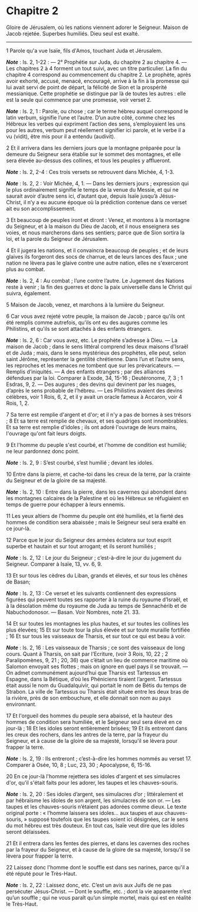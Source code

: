# Chapitre 2

Gloire de Jérusalem, où les nations viennent adorer le Seigneur.
Maison de Jacob rejetée.
Superbes humiliés.
Dieu seul est exalté.

***

1 Parole qu'a vue Isaïe, fils d'Amos, touchant Juda et Jérusalem.

***Note*** :  Is. 2, 1-22 : ― 2° Prophétie sur Juda, du chapitre 2 au chapitre 4. ― Les chapitres 2 à 4 forment un tout suivi, avec un titre particulier. La fin du chapitre 4 correspond au commencement du chapitre 2. Le prophète, après avoir exhorté, accusé, menacé, encouragé, arrive à la fin à la promesse qui lui avait servi de point de départ, la félicité de Sion et la prospérité messianique. Cette prophétie se distingue par là de toutes les autres : elle est la seule qui commence par une promesse, voir verset 2.

***Note*** :  Is. 2, 1 : Parole, ou chose ; car le terme hébreu auquel correspond le latin verbum, signifie l’une et l’autre. D’un autre côté, comme chez les Hébreux les verbes qui expriment l’action des sens, s’employaient les uns pour les autres, verbum peut réellement signifier ici parole, et le verbe il a vu (vidit), être mis pour il a entendu (audivit).


2 Et il arrivera dans les derniers jours que la montagne préparée pour la demeure du Seigneur sera établie sur le sommet des montagnes, et elle sera élevée au-dessus des collines, et tous les peuples y afflueront.

***Note*** :  Is. 2, 2-4 : Ces trois versets se retrouvent dans Michée, 4, 1-3.

***Note*** :  Is. 2, 2 : Voir Michée, 4, 1. ― Dans les derniers jours ; expression qui le plus ordinairement signifie le temps de la venue du Messie, et qui ne saurait avoir d’autre sens ici, d’autant que, depuis Isaïe jusqu’à Jésus-Christ, il n’y a eu aucune époque où la prédiction contenue dans ce verset ait eu son accomplissement.


3 Et beaucoup de peuples iront et diront : Venez, et montons à la montagne du Seigneur, et à la maison du Dieu de Jacob, et il nous enseignera ses voies, et nous marcherons dans ses sentiers; parce que de Sion sortira la loi, et la parole du Seigneur de Jérusalem.


4 Et il jugera les nations, et il convaincra beaucoup de peuples ; et de leurs glaives ils forgeront des socs de charrue, et de leurs lances des faux ; une nation ne lèvera pas le glaive contre une autre nation, elles ne s'exerceront plus au combat.

***Note*** :  Is. 2, 4 : Au combat ; l’une contre l’autre. Le Jugement des Nations reste à venir ; la fin des guerres et donc la paix universelle dans le Christ qui suivra, également.


5 Maison de Jacob, venez, et marchons à la lumière du Seigneur.


6 Car vous avez rejeté votre peuple, la maison de Jacob ; parce qu'ils ont été remplis comme autrefois, qu'ils ont eu des augures comme les Philistins, et qu'ils se sont attachés à des enfants étrangers.

***Note*** :  Is. 2, 6 : Car vous avez, etc. Le prophète s’adresse à Dieu. ― La maison de Jacob ; dans le sens littéral comprend les deux maisons d’Israël et de Juda ; mais, dans le sens mystérieux des prophètes, elle peut, selon saint Jérôme, représenter la gentilité chrétienne. Dans l’un et l’autre sens, les reproches et les menaces ne tombent que sur les prévaricateurs. ― Remplis d’iniquités. ― A des enfants étrangers ; par des alliances défendues par la loi. Comparer à Exode, 34, 15-16 ; Deutéronome, 7, 3 ; 1 Esdras, 9, 2. ― Des augures ; des devins qui devinent par les nuages, d’après le sens probable de l’hébreu. ― Les Philistins avaient des devins célèbres, voir 1 Rois, 6, 2, et il y avait un oracle fameux à Accaron, voir 4 Rois, 1, 2.

7 Sa terre est remplie d'argent et d'or; et il n'y a pas de bornes à ses trésors ; 8 Et sa terre est remplie de chevaux, et ses quadriges sont innombrables. Et sa terre est remplie d'idoles ; ils ont adoré l'ouvrage de leurs mains, l'ouvrage qu'ont fait leurs doigts.


9 Et l'homme du peuple s'est courbé, et l'homme de condition est humilié; ne leur pardonnez donc point.

***Note*** :  Is. 2, 9 : S’est courbé, s’est humilié ; devant les idoles.

10 Entre dans la pierre, et cache-toi dans les creux de la terre, par la crainte du Seigneur et de la gloire de sa majesté.

***Note*** :  Is. 2, 10 : Entre dans la pierre, dans les cavernes qui abondent dans les montagnes calcaires de la Palestine et où les Hébreux se réfugiaient en temps de guerre pour échapper à leurs ennemis.

11 Les yeux altiers de l'homme du peuple ont été humiliés, et la fierté des hommes de condition sera abaissée ; mais le Seigneur seul sera exalté en ce jour-là.


12 Parce que le jour du Seigneur des armées éclatera sur tout esprit superbe et hautain et sur tout arrogant; et ils seront humiliés ;

***Note*** :  Is. 2, 12 : Le jour du Seigneur ; c’est-à-dire le jour du jugement du Seigneur. Comparer à Isaïe, 13, vv. 6, 9.

13 Et sur tous les cèdres du Liban, grands et élevés, et sur tous les chênes de Basan;

***Note*** :  Is. 2, 13 : Ce verset et les suivants contiennent des expressions figurées qui peuvent toutes ses rapporter à la ruine du royaume d’Israël, et à la désolation même du royaume de Juda au temps de Sennachérib et de Nabuchodonosor. ― Basan. Voir Nombres, note 21. 33.

14 Et sur toutes les montagnes les plus hautes, et sur toutes les collines les plus élevées; 15 Et sur toute tour la plus élevée et sur toute muraille fortifiée ; 16 Et sur tous les vaisseaux de Tharsis, et sur tout ce qui est beau à voir.

***Note*** :  Is. 2, 16 : Les vaisseaux de Tharsis ; ce sont des vaisseaux de long cours. Quant à Tharsis, on sait par l’Ecriture, (voir 3 Rois, 10, 22 ; 2 Paralipomènes, 9, 21 ; 20, 36) que c’était un lieu de commerce maritime où Salomon envoyait ses flottes ; mais on ignore en quel pays il se trouvait. ― On admet communément aujourd’hui que Tharsis est Tartessus en Espagne, dans la Bétique, d’où les Phéniciens tiraient l’argent. Tartessus était aussi le nom du Guadalquivir, qui portait le nom de Bétis du temps de Strabon. La ville de Tartessus ou Tharsis était située entre les deux bras de la rivière, près de son embouchure, et elle donnait son nom au pays environnant.


17 Et l'orgueil des hommes du peuple sera abaissé, et la hauteur des hommes de condition sera humiliée, et le Seigneur seul sera élevé en ce jour-là ; 18 Et les idoles seront entièrement brisées; 19 Et ils entreront dans les creux des rochers, dans les antres de la terre, par la frayeur du Seigneur, et à cause de la gloire de sa majesté, lorsqu'il se lèvera pour frapper la terre.

***Note*** :  Is. 2, 19 : Ils entreront ; c’est-à-dire les hommes nommés au verset 17. Comparer à Osée, 10, 8 ; Luc, 23, 30 ; Apocalypse, 6, 15-16.


20 En ce jour-là l'homme rejettera ses idoles d'argent et ses simulacres d'or, qu'il s'était faits pour les adorer, les taupes et les chauves-souris.

***Note*** :  Is. 2, 20 : Ses idoles d’argent, ses simulacres d’or ; littéralement et par hébraïsme les idoles de son argent, les simulacres de son or. ― Les taupes et les chauves-souris n’étaient pas adorées comme dieux. Le texte original porte : « l’homme laissera ses idoles… aux taupes et aux chauves-souris, » supposé toutefois que les taupes soient ici désignées, car le sens du mot hébreu est très douteux. En tout cas, Isaïe veut dire que les idoles seront délaissées.

21 Et il entrera dans les fentes des pierres, et dans les cavernes des roches par la frayeur du Seigneur, et à cause de la gloire de sa majesté, lorsqu'il se lèvera pour frapper la terre.


22 Laissez donc l'homme dont le souffle est dans ses narines, parce qu'il a été réputé pour le Très-Haut.

***Note*** :  Is. 2, 22 : Laissez donc, etc. C’est un avis aux Juifs de ne pas persécuter Jésus-Christ. ― Dont le souffle, etc. ; dont la vie apparente n’est qu’un souffle ; qui ne vous paraît qu’un simple mortel, mais qui est en réalité le Très-Haut.

